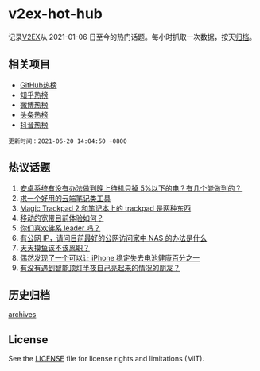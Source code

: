 # v2ex-hot-hub

 记录[V2EX](https://www.v2ex.com/)从 2021-01-06 日至今的热门话题。每小时抓取一次数据，按天[归档](archives)。
 
 ## 相关项目

- [GitHub热榜](https://github.com/snaildev/github-hot-hub)
- [知乎热榜](https://github.com/snaildev/zhihu-hot-hub)
- [微博热榜](https://github.com/snaildev/weibo-hot-hub)
- [头条热榜](https://github.com/snaildev/toutiao-hot-hub)
- [抖音热榜](https://github.com/snaildev/douyin-hot-hub)


 `更新时间：2021-06-20 14:04:50 +0800`

## 热议话题

1. [安卓系统有没有办法做到晚上待机只掉 5%以下的电？有几个能做到的？](https://www.v2ex.com/t/784505)
1. [求一个好用的云端笔记类工具](https://www.v2ex.com/t/784502)
1. [Magic Trackpad 2 和笔记本上的 trackpad 是两种东西](https://www.v2ex.com/t/784555)
1. [移动的宽带目前体验如何？](https://www.v2ex.com/t/784509)
1. [你们喜欢佛系 leader 吗？](https://www.v2ex.com/t/784455)
1. [有公网 IP，请问目前最好的公网访问家中 NAS 的办法是什么](https://www.v2ex.com/t/784557)
1. [天天摸鱼该不该离职？](https://www.v2ex.com/t/784479)
1. [偶然发现了一个可以让 iPhone 稳定失去电池健康百分之一](https://www.v2ex.com/t/784484)
1. [有没有遇到智能顶灯半夜自己亮起来的情况的朋友？](https://www.v2ex.com/t/784574)

## 历史归档

[archives](archives)

## License

See the [LICENSE](LICENSE) file for license rights and limitations (MIT).
